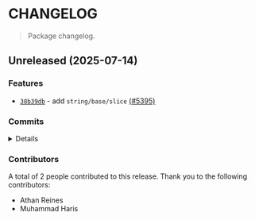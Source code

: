 # CHANGELOG

> Package changelog.

<section class="release" id="unreleased">

## Unreleased (2025-07-14)

<section class="features">

### Features

-   [`38b39db`](https://github.com/stdlib-js/stdlib/commit/38b39dba03763c4847268176872dcdccecc34f16) - add `string/base/slice` [(#5395)](https://github.com/stdlib-js/stdlib/pull/5395)

</section>

<!-- /.features -->

<section class="commits">

### Commits

<details>

-   [`38b39db`](https://github.com/stdlib-js/stdlib/commit/38b39dba03763c4847268176872dcdccecc34f16) - **feat:** add `string/base/slice` [(#5395)](https://github.com/stdlib-js/stdlib/pull/5395) _(by Muhammad Haris, Athan Reines)_

</details>

</section>

<!-- /.commits -->

<section class="contributors">

### Contributors

A total of 2 people contributed to this release. Thank you to the following contributors:

-   Athan Reines
-   Muhammad Haris

</section>

<!-- /.contributors -->

</section>

<!-- /.release -->

